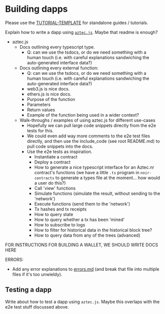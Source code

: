 # Building dapps

Please use the [TUTORIAL-TEMPLATE](./TUTORIAL_TEMPLATE.md) for standalone guides / tutorials.

Explain how to write a dapp using [`aztec.js`](https://github.com/AztecProtocol/aztec-packages/tree/master/yarn-project/aztec.js). Maybe that readme is enough?

- aztec.js
  - Docs outlining every typescript type.
    - Q: can we use the tsdocs, or do we need something with a human touch (i.e. with careful explanations sandwiching the auto-generated interface data?)
  - Docs outlining every external function:
    - Q: can we use the tsdocs, or do we need something with a human touch (i.e. with careful explanations sandwiching the auto-generated interface data?)
    - web3.js is nice docs.
    - ethers.js is nice docs.
    - Purpose of the function
    - Parameters
    - Return values
    - Example of the function being used in a wider context?
  - Walk-throughs / examples of using aztec.js for different use-cases
    - Hopefully we can pull large code snippets directly from the e2e tests for this.
    - We could even add way more comments to the e2e test files directly, and then use the include_code (see root README.md) to pull code snippets into the docs.
    - Use the e2e tests as inspiration.
      - Instantiate a contract
      - Deploy a contract
      - How to generate a nice typescript interface for an Aztec.nr contract's functions (we have a little `.ts` program in `noir-contracts` to generate a types file at the moment... how would a user do this?)
      - Call 'view' functions
      - Simulate functions (simulate the result, without sending to the 'network')
      - Execute functions (send them to the 'network')
      - Tx hashes and tx receipts
      - How to query state
      - How to query whether a tx has been 'mined'
      - How to subscribe to logs
      - How to filter for historical data in the historical block tree?
      - How to query data from any of the trees (advanced)

FOR INSTRUCTIONS FOR BUILDING A WALLET, WE SHOULD WRITE DOCS HERE

ERRORS:

- Add any error explanations to [errors.md](../docs/developers/contracts/common_errors.md) (and break that file into multiple files if it's too unwieldy).

## Testing a dapp

Write about how to test a dapp using `aztec.js`. Maybe this overlaps with the e2e test stuff discussed above.
